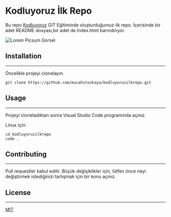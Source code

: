 # Kodluyoruz İlk Repo

 Bu repo [Kodluyoruz](https://app.patika.dev/courses/git/odev1) GIT Eğitiminde oluşturduğumuz ilk repo. İçerisinde bir adet README dosyası,bir adet de index.html barındırıyor.

![Lorem Picsum Gorsel](https://picsum.photos/200)

## Installation
***
Öncelikle projeyi clonelayın.

```
git clone https://github.com/mucahitozkaya/kodluyoruzilkrepo.git
```

## Usage
***
Projeyi cloneladıktan sonra Visual Studio Code programında açınız.

Linux için:

```
cd kodluyoruzilkrepo
code .
```

## Contributing
***
Pull requestler kabul edilir. Büyük değişiklikler için, lütfen önce neyi değiştirmek istediğinizi tartışmak için bir konu açınız.

## License
***
[MIT](https://choosealicense.com/licenses/mit/)